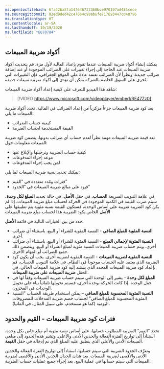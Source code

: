 ```yaml
---
ms.openlocfilehash: 6fa42ba8fa14f646727368bce970197ad485cece
ms.sourcegitcommit: 82ed9ded42c47064c90ab6fe717893447cd48796
ms.translationtype: HT
ms.contentlocale: ar-SA
ms.lasthandoff: 10/19/2020
ms.locfileid: "6070784"
---
```

## <a name="sales-tax-codes"></a>أكواد ضريبة المبيعات 

يمكنك إنشاء أكواد ضريبة المبيعات عندما تقوم بإعداد المالية لأول مرة. قم بتحديث أكواد ضريبة المبيعات عند الحاجة إلى إجراء تغييرات على الضرائب الموجودة أو عند إضافة ضرائب جديدة. ونظراً لأن الضرائب تعتمد عادة على الموقع الجغرافي، فإن التغييرات التي تُجرى على السوق الخاصة بالشركة يمكن أن تؤدي إلى أكواد ضريبة مبيعات جديدة.
 
شاهد هذا الفيديو للتعرف على كيفية إعداد أكواد ضريبة المبيعات:
 
> [!VIDEO https://www.microsoft.com/videoplayer/embed/RE47Zz0]

يعد كود ضريبة المبيعات جزءاً مركزياً من إعداد الضرائب في المالية. تحدد أكواد ضريبة المبيعات ما يلي:

- كيفية حساب الضرائب
- القيمة المستخدمة لحساب الضريبة

تعد قيمة ضريبة المبيعات مهمة نظراً لعدم حساب أي ضرائب بدونها. يتضمن كود ضريبة المبيعات معلومات حول:

- كيفية حساب الضريبة وترحيلها والإبلاغ عنها
- موعد إجراء المدفوعات
- لمن يجب إجراء المدفوعات

يمكنك تحديد نسبة ضريبة المبيعات لما يلي:

- فترات ومُدد متعددة في "القيم"
- قيود على مبالغ ضريبة المبيعات في "الحدود"

في علامة التبويب السريعة **الحساب**، في حقل **الأصل**، في حالة تحديد **المبلغ لكل وحدة**، سيتم ضرب القيمة في الكمية الموجودة في الحركة لحساب مبلغ ضريبة المبيعات. إذا لم يكن كود الضريبة ضريبة على أساس الوحدة، فستكون القيمة نسبة مئوية يتم تطبيقها على **الأصل** الخاص بكود الضريبة هذا لحساب مبلغ ضريبة المبيعات

حدد من بين الخيارات التالية في قائمة **الأصل**:

- **النسبة المئوية للمبلغ الصافي** - النسبة المئوية للشراء أو البيع، باستثناء أي ضرائب أخرى.
- **النسبة المئوية لإجمالي المبلغ** - النسبة المئوية للشراء أو البيع، باستثناء أي ضرائب أخرى. ويتم حساب ضريبة المبيعات كنسبة مئوية لمبلغ الشراء أو البيع. ويتضمن ذلك جميع الضرائب أو المهام الأخرى.
- **النسبة المئوية لضريبة المبيعات** - النسبة المئوية لضريبة أخرى. يجب أن يكون كود الضريبة الذي يعتمد عليه الحساب موجوداً في النظام. في علامة التبويب الحساب، قم بإعداد كود ضريبة المبيعات المحدد الذي يستند إليه كود ضريبة المبيعات الحالي، في الحقل **ضريبة المبيعات على ضريبة المبيعات**.
- **المبلغ لكل وحدة** - يشير إلى الوحدة التي سيتم حساب ضريبة المبيعات وفقاً لها في حقل الوحدة. إذا كانت الحركة بوحدة أخرى، فسيتم تحويلها تلقائياً بناء على تحويل الوحدات في المخزون.
- **النسبة المئوية المحسوبة للمبلغ الصافي** – يمكن استخدام طريقة الحساب "النسبة المئوية المحسوبة للمبلغ الصافي" لحساب خصم ضريبة المدخلات للمصروفات اليومية (كما هو مستخدم، على سبيل المثال، في ألمانيا).

## <a name="sales-tax-code-intervals---values-and-limits"></a>فترات كود ضريبة المبيعات - القيم والحدود 

تحدد "القيم" الضريبة المطلوب حسابها، على أساس نسبة مئوية أم مبلغ خاص بكل وحدة، استناداً إلى تواريخ الفترة الفعالة والحدين الأدنى والأعلى. وتشير هذه الحدود إلى مبلغي المبيعات الأدنى والأعلى الذي ينطبق عليه المبلغ الذي تم إدخاله في حقل **القيمة**.

وتعرِّف الحدود الضريبة التي سيتم حسابها، استناداً إلى تواريخ الفترة الفعالة والحدين الأدنى والأقصى لضريبة المبيعات. يعد هذان الحدان الحدين الأدنى والأقصى لضريبة المبيعات التي سيتم حسابها في عملية البيع، بعد إجراء جميع عمليات حساب الضريبة.
